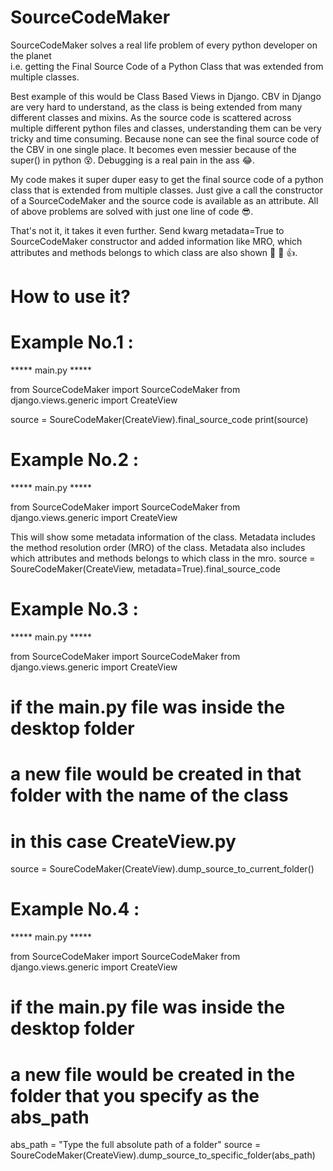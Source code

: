 # SourceCodeMaker
SourceCodeMaker solves a real life problem of every python developer on the planet <br>
i.e. getting the Final Source Code of a Python Class that was extended from multiple classes. 

Best example of this would be Class Based Views in Django. CBV in Django are very hard to understand, as the class is being extended from many different classes and mixins. 
As the source code is scattered across multiple different python files and classes, understanding them can be very tricky 
and time consuming. Because none can see the final source code of the CBV in one single place. 
It becomes even messier because of the super() in python :dizzy_face:. Debugging is a real pain in the ass :joy:.

My code makes it super duper easy to get the final source code of a python class that is extended from multiple classes.
Just give a call the constructor of a SourceCodeMaker and the source code is available as an attribute. 
All of above problems are solved with just one line of code 😎.

That's not it, it takes it even further. Send kwarg metadata=True to SourceCodeMaker constructor and added information like MRO, which attributes and methods belongs to which class are also shown :metal: :clap: :+1:.


# How to use it?

# Example No.1 :
***** main.py *****

from SourceCodeMaker import SourceCodeMaker
from django.views.generic import CreateView


source = SoureCodeMaker(CreateView).final_source_code
print(source)



# Example No.2 :
***** main.py *****

from SourceCodeMaker import SourceCodeMaker
from django.views.generic import CreateView


This will show some metadata information of the class.
Metadata includes the method resolution order (MRO) of the class.
Metadata also includes which attributes and methods belongs to which class in the mro.
source = SoureCodeMaker(CreateView, metadata=True).final_source_code



# Example No.3 :
***** main.py *****

from SourceCodeMaker import SourceCodeMaker
from django.views.generic import CreateView

# if the main.py file was inside the desktop folder
# a new file would be created in that folder with the name of the class
# in this case CreateView.py
source = SoureCodeMaker(CreateView).dump_source_to_current_folder()



# Example No.4 :
***** main.py *****

from SourceCodeMaker import SourceCodeMaker
from django.views.generic import CreateView

# if the main.py file was inside the desktop folder
# a new file would be created in the folder that you specify as the abs_path 

abs_path = "Type the full absolute path of a folder"
source = SoureCodeMaker(CreateView).dump_source_to_specific_folder(abs_path)
